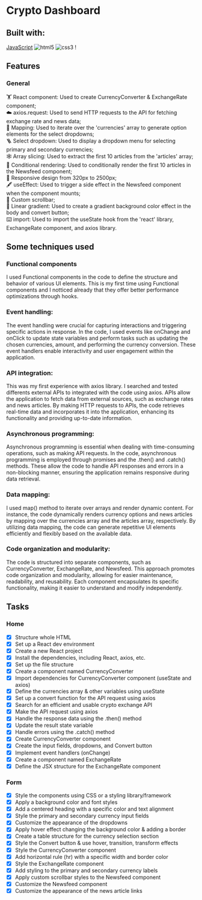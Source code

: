 # Crypto Dashboard

## Built with:

[JavaScript](https://img.shields.io/badge/JavaScript-323330?style=for-the-badge&logo=javascript&logoColor=F7DF1E)
![html5](https://img.shields.io/badge/HTML5-E34F26?style=for-the-badge&logo=html5&logoColor=white) ![css3](https://img.shields.io/badge/CSS3-1572B6?style=for-the-badge&logo=css3&logoColor=white)   !

## Features

### General
:weight_lifting: React component: Used to create CurrencyConverter & ExchangeRate component; <br>
☁️ axios.request: Used to send HTTP requests to the API for fetching exchange rate and news data; <br>
📍 Mapping: Used to iterate over the 'currencies' array to generate option elements for the select dropdowns; <br>
🪜 Select dropdown: Used to display a dropdown menu for selecting primary and secondary currencies; <br>
:spider_web: Array slicing: Used to extract the first 10 articles from the 'articles' array; <br>
📰 Conditional rendering: Used to conditionally render the first 10 articles in the Newsfeed component; <br>
:iphone: Responsive design from 320px to 2500px; <br>
:fountain_pen: useEffect: Used to trigger a side effect in the Newsfeed component when the component mounts; <br>
:barber: Custom scrollbar; <br>
🌈 Linear gradient: Used to create a gradient background color effect in the body and convert button; <br>
:keyboard: import: Used to import the useState hook from the 'react' library, ExchangeRate component, and axios library.

## Some techniques used 

### Functional components

I used Functional components in the code to define the structure and behavior of various UI elements. This is my first time using Functional components and I notticed already that they offer better performance optimizations through hooks.

### Event handling:

The event handling were crucial for capturing interactions and triggering specific actions in response. In the code, I used events like onChange and onClick to update state variables and perform tasks such as updating the chosen currencies, amount, and performing the currency conversion. These event handlers enable interactivity and user engagement within the application.


### API integration: 

This was my first experience with axios library. I searched and tested differents external APIs to integrated with the code using axios. APIs allow the application to fetch data from external sources, such as exchange rates and news articles. By making HTTP requests to APIs, the code retrieves real-time data and incorporates it into the application, enhancing its functionality and providing up-to-date information.

### Asynchronous programming: 

Asynchronous programming is essential when dealing with time-consuming operations, such as making API requests. In the code, asynchronous programming is employed through promises and the .then() and .catch() methods. These allow the code to handle API responses and errors in a non-blocking manner, ensuring the application remains responsive during data retrieval.

### Data mapping: 

I used map() method to iterate over arrays and render dynamic content. For instance, the code dynamically renders currency options and news articles by mapping over the currencies array and the articles array, respectively. By utilizing data mapping, the code can generate repetitive UI elements efficiently and flexibly based on the available data.

### Code organization and modularity:

The code is structured into separate components, such as CurrencyConverter, ExchangeRate, and Newsfeed. This approach promotes code organization and modularity, allowing for easier maintenance, readability, and reusability. Each component encapsulates its specific functionality, making it easier to understand and modify independently.

## Tasks
### Home
- [X] Structure whole HTML
- [X] Set up a React dev environment
- [X] Create a new React project
- [X] Install the dependencies, including React, axios, etc.
- [X] Set up the file structure
- [X] Create a component named CurrencyConverter
- [X] Import dependencies for CurrencyConverter component (useState and axios)
- [X] Define the currencies array & other variables using useState
- [X] Set up a convert function for the API request using axios
- [X] Search for an efficient and usable crypto exchange API
- [X] Make the API request using axios 
- [X] Handle the response data using the .then() method
- [X] Update the result state variable 
- [X] Handle errors using the .catch() method
- [X] Create CurrencyConverter component
- [X] Create the input fields, dropdowns, and Convert button
- [X] Implement event handlers (onChange)
- [X] Create a component named ExchangeRate
- [X] Define the JSX structure for the ExchangeRate component

### Form
- [X] Style the components using CSS or a styling library/framework
- [X] Apply a background color and font styles
- [X] Add a centered heading with a specific color and text alignment 
- [X] Style the primary and secondary currency input fields 
- [X] Customize the appearance of the dropdowns
- [X] Apply hover effect changing the background color & adding a border
- [X] Create a table structure for the currency selection section 
- [X] Style the Convert button & use hover, transition, transform effects 
- [X] Style the CurrencyConverter component
- [X] Add horizontal rule (hr) with a specific width and border color
- [X] Style the ExchangeRate component 
- [X] Add styling to the primary and secondary currency labels
- [X] Apply custom scrollbar styles to the Newsfeed component
- [X] Customize the Newsfeed component
- [X] Customize the appearance of the news article links
